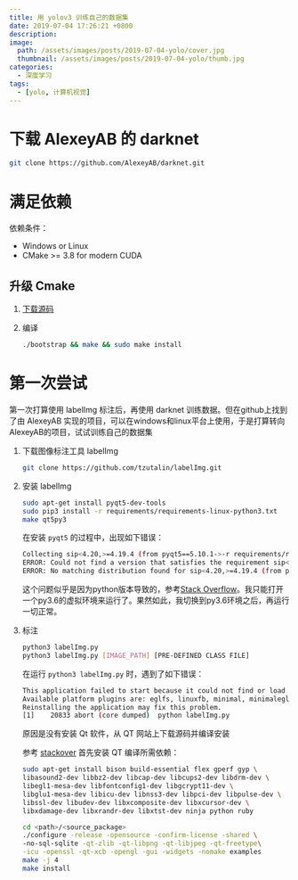 ```yaml
---
title: 用 yolov3 训练自己的数据集
date: 2019-07-04 17:26:21 +0800
description:
image:
  path: /assets/images/posts/2019-07-04-yolo/cover.jpg
  thumbnail: /assets/images/posts/2019-07-04-yolo/thumb.jpg
categories:
  - 深度学习
tags:
  - [yolo, 计算机视觉]
---
```


# 下载 AlexeyAB 的 darknet

```bash
git clone https://github.com/AlexeyAB/darknet.git
```

# 满足依赖

依赖条件：

- Windows or Linux
- CMake >= 3.8 for modern CUDA


## 升级 Cmake

1. [下载源码](https://cmake.org/download/)
2. 编译
    
    ```bash
    ./bootstrap && make && sudo make install
    ```


# 第一次尝试

第一次打算使用 labelImg 标注后，再使用 darknet 训练数据。但在github上找到了由 AlexeyAB 实现的项目，可以在windows和linux平台上使用，于是打算转向AlexeyAB的项目，试试训练自己的数据集

1. 下载图像标注工具 labelImg

    ```bash
    git clone https://github.com/tzutalin/labelImg.git
    ```

2. 安装 labelImg

    ```bash
    sudo apt-get install pyqt5-dev-tools
    sudo pip3 install -r requirements/requirements-linux-python3.txt
    make qt5py3
    ```
    在安装 `pyqt5` 的过程中，出现如下错误：

    ```bash
    Collecting sip<4.20,>=4.19.4 (from pyqt5==5.10.1->-r requirements/requirements-linux-python3.txt (line 1))
    ERROR: Could not find a version that satisfies the requirement sip<4.20,>=4.19.4 (from pyqt5==5.10.1->-r requirements/requirements-linux-python3.txt (line 1)) (from versions: none)
    ERROR: No matching distribution found for sip<4.20,>=4.19.4 (from pyqt5==5.10.1->-r requirements/requirements-linux-python3.txt (line 1))
    ```
    这个问题似乎是因为python版本导致的，参考[Stack Overflow](https://stackoverflow.com/questions/47085598/how-do-i-install-pyqt5-with-python-3-7-0a2-on-windows-10)。我只能打开一个py3.6的虚拟环境来运行了。果然如此，我切换到py3.6环境之后，再运行一切正常。


3. 标注
    
    ```bash
    python3 labelImg.py
    python3 labelImg.py [IMAGE_PATH] [PRE-DEFINED CLASS FILE]
    ```

    在运行 `python3 labelImg.py` 时，遇到了如下错误：

    ```bash
    This application failed to start because it could not find or load the Qt platform plugin "xcb" in "".
    Available platform plugins are: eglfs, linuxfb, minimal, minimalegl, offscreen, vnc, xcb.
    Reinstalling the application may fix this problem.
    [1]    20833 abort (core dumped)  python labelImg.py
    ```

    原因是没有安装 Qt 软件，从 QT 网站上下载源码并编译安装

    参考 [stackover](https://stackoverflow.com/questions/30316880/how-to-build-qtwebengine-from-qt-5-5-git-source) 首先安装 QT 编译所需依赖：
    
    ```bash
    sudo apt-get install bison build-essential flex gperf gyp \
    libasound2-dev libbz2-dev libcap-dev libcups2-dev libdrm-dev \
    libegl1-mesa-dev libfontconfig1-dev libgcrypt11-dev \
    libglu1-mesa-dev libicu-dev libnss3-dev libpci-dev libpulse-dev \
    libssl-dev libudev-dev libxcomposite-dev libxcursor-dev \
    libxdamage-dev libxrandr-dev libxtst-dev ninja python ruby
    ```

    ```bash
    cd <path>/<source_package>
    ./configure -release -opensource -confirm-license -shared \
    -no-sql-sqlite -qt-zlib -qt-libpng -qt-libjpeg -qt-freetype\
    -icu -openssl -qt-xcb -opengl -gui -widgets -nomake examples
    make -j 4
    make install
    ```

